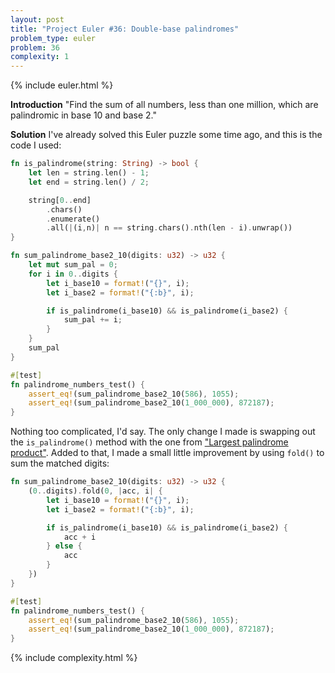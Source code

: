 ```yaml
---
layout: post
title: "Project Euler #36: Double-base palindromes"
problem_type: euler
problem: 36
complexity: 1
---
```


{% include euler.html %}

**Introduction**
"Find the sum of all numbers, less than one million, which are palindromic in base 10 and base 2."

**Solution**
I've already solved this Euler puzzle some time ago, and this is the code I used:

```rust
fn is_palindrome(string: String) -> bool {
    let len = string.len() - 1;
    let end = string.len() / 2;

    string[0..end]
        .chars()
        .enumerate()
        .all(|(i,n)| n == string.chars().nth(len - i).unwrap())
}

fn sum_palindrome_base2_10(digits: u32) -> u32 {
    let mut sum_pal = 0;
    for i in 0..digits {
        let i_base10 = format!("{}", i);
        let i_base2 = format!("{:b}", i);

        if is_palindrome(i_base10) && is_palindrome(i_base2) {
            sum_pal += i;
        }
    }
    sum_pal
}

#[test]
fn palindrome_numbers_test() {
    assert_eq!(sum_palindrome_base2_10(586), 1055);
    assert_eq!(sum_palindrome_base2_10(1_000_000), 872187);
}
```

Nothing too complicated, I'd say. The only change I made is swapping out the `is_palindrome()` method with the one from ["Largest palindrome product"](/2021/10/23/project-euler-4-largest-palindrome-product.html). Added to that, I made a small little improvement by using `fold()` to sum the matched digits:

```rust
fn sum_palindrome_base2_10(digits: u32) -> u32 {
    (0..digits).fold(0, |acc, i| {
        let i_base10 = format!("{}", i);
        let i_base2 = format!("{:b}", i);

        if is_palindrome(i_base10) && is_palindrome(i_base2) {
            acc + i
        } else {
            acc
        }
    })
}

#[test]
fn palindrome_numbers_test() {
    assert_eq!(sum_palindrome_base2_10(586), 1055);
    assert_eq!(sum_palindrome_base2_10(1_000_000), 872187);
}
```

{% include complexity.html %}
